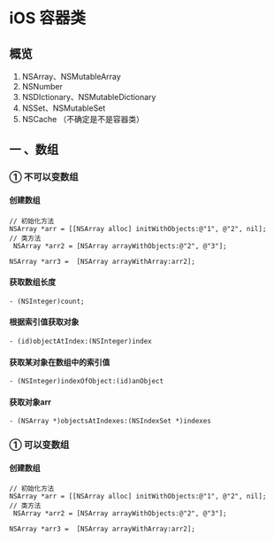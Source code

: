 # iOS 容器类

## 概览

1. NSArray、NSMutableArray
2. NSNumber
3. NSDIctionary、NSMutableDictionary
4. NSSet、NSMutableSet
5. NSCache （不确定是不是容器类）

## 一 、数组

### ① 不可以变数组

#### 创建数组

```
// 初始化方法
NSArray *arr = [[NSArray alloc] initWithObjects:@"1", @"2", nil];
// 类方法
 NSArray *arr2 = [NSArray arrayWithObjects:@"2", @"3"];

NSArray *arr3 =  [NSArray arrayWithArray:arr2];
```
#### 获取数组长度

```
- (NSInteger)count;
```
#### 根据索引值获取对象

```
- (id)objectAtIndex:(NSInteger)index
```

#### 获取某对象在数组中的索引值

```
- (NSInteger)indexOfObject:(id)anObject
```

#### 获取对象arr

```
- (NSArray *)objectsAtIndexes:(NSIndexSet *)indexes
```

### ① 可以变数组

#### 创建数组

```
// 初始化方法
NSArray *arr = [[NSArray alloc] initWithObjects:@"1", @"2", nil];
// 类方法
 NSArray *arr2 = [NSArray arrayWithObjects:@"2", @"3"];

NSArray *arr3 =  [NSArray arrayWithArray:arr2];
```


